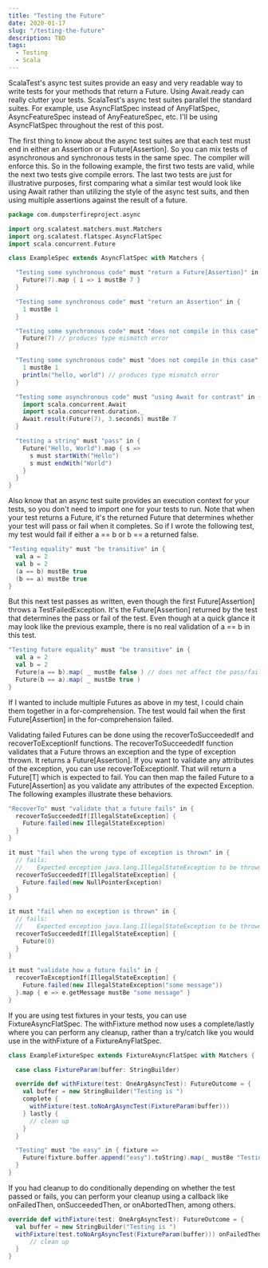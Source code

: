 ```yaml
---
title: "Testing the Future"
date: 2020-01-17
slug: "/testing-the-future"
description: TBD
tags:
  - Testing
  - Scala
---
```

ScalaTest's async test suites provide an easy and very readable way to write tests for your methods that return a Future. Using
Await.ready can really clutter your tests. ScalaTest's async test suites parallel the standard suites. For example, use
AsyncFlatSpec instead of AnyFlatSpec, AsyncFeatureSpec instead of AnyFeatureSpec, etc. I'll be using AsyncFlatSpec throughout
the rest of this post.

The first thing to know about the async test suites are that each test must end in either an Assertion or a Future[Assertion].
So you can mix tests of asynchronous and synchronous tests in the same spec. The compiler will enforce this. So in the following
example, the first two tests are valid, while the next two tests give compile errors. The last two tests are just for
illustrative purposes, first comparing what a similar test would look like using Await rather than utilizing the style of the
async test suits, and then using multiple assertions against the result of a future.

```scala
package com.dumpsterfireproject.async

import org.scalatest.matchers.must.Matchers
import org.scalatest.flatspec.AsyncFlatSpec
import scala.concurrent.Future

class ExampleSpec extends AsyncFlatSpec with Matchers {

  "Testing some synchronous code" must "return a Future[Assertion]" in {
    Future(7).map { i => i mustBe 7 }
  }

  "Testing some synchronous code" must "return an Assertion" in {
    1 mustBe 1
  }

  "Testing some synchronous code" must "does not compile in this case" in {
    Future(7) // produces type mismatch error
  }

  "Testing some synchronous code" must "does not compile in this case" in {
    1 mustBe 1
    println("hello, world") // produces type mismatch error
  }

  "Testing some asynchronous code" must "using Await for contrast" in {
    import scala.concurrent.Await
    import scala.concurrent.duration._
    Await.result(Future(7), 3.seconds) mustBe 7
  }

  "testing a string" must "pass" in {
    Future("Hello, World").map { s =>
      s must startWith("Hello")
      s must endWith("World")
    }
  }
}
```

Also know that an async test suite provides an execution context for your tests, so you don't need to import one for your tests
to run. Note that when your test returns a Future, it's the returned Future that determines whether your test will pass or fail
when it completes. So if I wrote the following test, my test would fail if either a == b or b == a returned false.

```scala
"Testing equality" must "be transitive" in {
  val a = 2
  val b = 2
  (a == b) mustBe true
  (b == a) mustBe true
}
```

But this next test passes as written, even though the first Future[Assertion] throws a TestFailedException. It's the
Future[Assertion] returned by the test that determines the pass or fail of the test. Even though at a quick glance it may
look like the previous example, there is no real validation of a == b in this test.

```scala
"Testing future equality" must "be transitive" in {
  val a = 2
  val b = 2
  Future(a == b).map( _ mustBe false ) // does not affect the pass/fail of the test
  Future(b == a).map( _ mustBe true )
}
```

If I wanted to include multiple Futures as above in my test, I could chain them together in a for-comprehension. The test
would fail when the first Future[Assertion] in the for-comprehension failed.

Validating failed Futures can be done using the recoverToSucceededIf and recoverToExceptionIf functions. The
recoverToSucceededIf function validates that a Future throws an exception and the type of exception thrown. It returns a
Future[Assertion]. If you want to validate any attributes of the exception, you can use recoverToExceptionIf. That will
return a Future[T] which is expected to fail. You can then map the failed Future to a Future[Assertion] as you validate any
attributes of the expected Exception. The following examples illustrate these behaviors.

```scala
"RecoverTo" must "validate that a future fails" in {
  recoverToSucceededIf[IllegalStateException] {
    Future.failed(new IllegalStateException)
  }
}

it must "fail when the wrong type of exception is thrown" in {
  // fails:
  //    Expected exception java.lang.IllegalStateException to be thrown, but java.lang.NullPointerException was thrown
  recoverToSucceededIf[IllegalStateException] {
    Future.failed(new NullPointerException)
  }
}

it must "fail when no exception is thrown" in {
  // fails:
  //    Expected exception java.lang.IllegalStateException to be thrown, but no exception was thrown
  recoverToSucceededIf[IllegalStateException] {
    Future(0)
  }
}

it must "validate how a future fails" in {
  recoverToExceptionIf[IllegalStateException] {
    Future.failed(new IllegalStateException("some message"))
  }.map { e => e.getMessage mustBe "some message" }
}
```

If you are using test fixtures in your tests, you can use FixtureAsyncFlatSpec. The withFixture method now uses a
complete/lastly where you can perform any cleanup, rather than a try/catch like you would use in the withFixture of a
FixtureAnyFlatSpec.

```scala
class ExampleFixtureSpec extends FixtureAsyncFlatSpec with Matchers {

  case class FixtureParam(buffer: StringBuilder)

  override def withFixture(test: OneArgAsyncTest): FutureOutcome = {
    val buffer = new StringBuilder("Testing is ")
    complete {
      withFixture(test.toNoArgAsyncTest(FixtureParam(buffer)))
    } lastly {
      // clean up
    }
  }

  "Testing" must "be easy" in { fixture =>
    Future(fixture.buffer.append("easy").toString).map(_ mustBe "Testing is easy")
  }
}
```

If you had cleanup to do conditionally depending on whether the test passed or fails, you can perform your cleanup using a
callback like onFailedThen, onSucceededThen, or onAbortedThen, among others.

```scala
override def withFixture(test: OneArgAsyncTest): FutureOutcome = {
  val buffer = new StringBuilder("Testing is ")
  withFixture(test.toNoArgAsyncTest(FixtureParam(buffer))) onFailedThen { t =>
      // clean up 
  }
}
```
